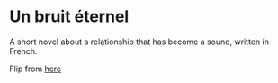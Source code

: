 # Un bruit éternel 

A short novel about a relationship that has become a sound, written in French.

Flip from [here](https://github.com/chyunoo/unbruiteternel/blob/master/p01.py)
